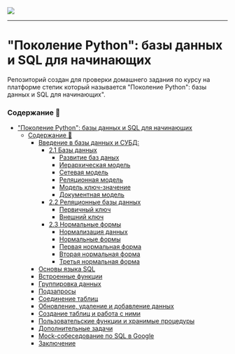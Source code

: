 <kbd>
<image src = ./pygen.png>
</kbd>

---

# "Поколение Python": базы данных и SQL для начинающих


Репозиторий создан для проверки домашнего задания по курсу на платформе степик который называется "Поколение Python": базы данных и SQL для начинающих".

### Содержание 📖

- ["Поколение Python": базы данных и SQL для начинающих](#поколение-python-базы-данных-и-sql-для-начинающих)
    - [Содержание 📖](#содержание-)
        - [Введение в базы данных и СУБД:](./2.%20Введение%20в%20базы%20данных%20и%20СУБД/)
          - [2.1 Базы данных](2.%20Введение%20в%20базы%20данных%20и%20СУБД/README.md#2.1-базы-данных)
            - [Развитие баз даных](2.%20Введение%20в%20базы%20данных%20и%20СУБД/README.md#развитие-баз-данных)
            - [Иерархическая модель](2.%20Введение%20в%20базы%20данных%20и%20СУБД/README.md#иерархическая-модель)
            - [Cетевая модель](2.%20Введение%20в%20базы%20данных%20и%20СУБД/README.md#сетевая-модель)
            - [Реляционная модель](2.%20Введение%20в%20базы%20данных%20и%20СУБД/README.md#реляционная-модель)
            - [Модель ключ-значение](2.%20Введение%20в%20базы%20данных%20и%20СУБД/README.md#модель-ключ--значение)
            - [Документная модель](2.%20Введение%20в%20базы%20данных%20и%20СУБД/README.md/#документная-модель)
          - [2.2 Реляционные базы данных](./2.%20Введение%20в%20базы%20данных%20и%20СУБД/README.md#2.2-реляционные-базы-данных)
            - [Первичный ключ](./2.%20Введение%20в%20базы%20данных%20и%20СУБД/README.md#первичный-ключ)
            - [Внешний ключ](2.%20Введение%20в%20базы%20данных%20и%20СУБД/README.md#внешний-ключ)
          - [2.3 Нормальные формы](./2.%20Введение%20в%20базы%20данных%20и%20СУБД/README.md#2.3-нормальные-формы)
            - [Нормализация данных](./2.%20Введение%20в%20базы%20данных%20и%20СУБД/README.md#нормализация-данных)
            - [Нормальные формы](./2.%20Введение%20в%20базы%20данных%20и%20СУБД/README.md#нормальные-формы)
            - [Первая нормальная форма](./2.%20Введение%20в%20базы%20данных%20и%20СУБД/README.md#первая-нормальная-форма)
            - [Вторая нормальная форма](./2.%20Введение%20в%20базы%20данных%20и%20СУБД/README.md#вторая-нормальная-форма)
            - [Третья нормальная форма](2.%20Введение%20в%20базы%20данных%20и%20СУБД/README.md#третья-нормальная-форма)
        - [Основы языка SQL](./3.%20Основы%20языка%20SQL/)
        - [Встроенные функции](./4.%20Встроенные%20функции/)
        - [Группировка данных](./5.%20Группировка%20данных/)
        - [Подзапросы](./6.%20Подзапросы/)
        - [Соединение таблиц](./7.%20Соединение%20таблиц/)
        - [Обновление, удаление и добавление данных](./8.%20Обновление,%20удаление%20и%20добавление%20данных/)
        - [Создание таблиц и работа с ними](./9.%20Создание%20таблиц%20и%20работа%20с%20ними/)
        - [Пользовательские функции и хранимые процедуры](./10.%20Пользовательские%20функции%20и%20хранимые%20процедуры/)
        - [Дополнительные задачи](./11.%20Дополнительные%20задачи/)
        - [Mock-собеседование по SQL в Google](./12.%20Mock-собеседование%20по%20SQL%20в%20Google/)
        - [Заключение](./13.%20Заключение/)
